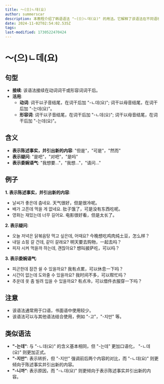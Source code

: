 ```yaml
---
title: 〜(으)ㄴ데(요)
author: summerscar
description: 本教程介绍了韩语语法 "~(으)ㄴ데(요)" 的用法。它解释了该语法在不同语境下的含义和用法，并提供了相应的例句。同时，教程还对比了类似的语法，帮助学习者更深入地理解该语法的使用。
date: 2024-11-02T02:54:02.535Z
tags:
last-modified: 1730522470424
---
```


# 〜(으)ㄴ데(요)

## 句型

* **接续**: 该语法接续在动词词干或形容词词干后。
* **活用**:
    * **动词**: 词干以子音结尾，在词干后加 "-ㄴ데(요)"; 词干以母音结尾，在词干后加 "-는데(요)"。
    * **形容词**: 词干以子音结尾，在词干后加 "-ㄴ데(요)"; 词干以母音结尾，在词干后加 "-는데(요)"。

## 含义

* **表示陈述事实，并引出新的内容**:  "但是"，"可是"，"然而"
* **表示疑问**:  "是吧"，"对吧"，"是吗"
* **表示委婉语气**:  "我想要..."，"我想..."，"请问..."

## 例子

**1. 表示陈述事实，并引出新的内容**:

* <Speak>날씨가 좋은데 춥네요.</Speak>  天气很好，但是很冷呢。
* <Speak>배가 고픈데 먹을 게 없네요.</Speak>  肚子饿了，可是没有东西吃呢。
* <Speak>영화는 재밌는데 너무 길어요.</Speak>  电影很好看，但是太长了。

**2. 表示疑问**:

* <Speak>오늘 저녁은 닭볶음탕 먹고 싶은데, 어때요?</Speak>  今晚想吃鸡肉炖土豆，怎么样？
* <Speak>내일 쇼핑 갈 건데, 같이 갈래요?</Speak>  明天要去购物，一起去吗？
* <Speak>피자 시켜 먹을까 하는데, 괜찮아요?</Speak>  想叫披萨吃，可以吗？

**3. 表示委婉语气**:

* <Speak>피곤한데 잠깐 쉴 수 있을까요?</Speak>  我有点累，可以休息一下吗？
* <Speak>시간이 없는데 도와줄 수 있을까요?</Speak>  我时间不多，可以帮忙吗？
* <Speak>추운데 옷 좀 빌려 입을 수 있을까요?</Speak>  有点冷，可以借件衣服穿一下吗？

## 注意

* 该语法通常用于口语，书面语中使用较少。
* 该语法可以与其他语法结合使用，例如 "-고"，"-지만" 等。

## 类似语法

* **"-는데"**: 与 "-ㄴ데(요)" 的含义基本相同，但 "-는데" 更加口语化， "-ㄴ데(요)" 则更加正式。
* **"-지만"**: 表示转折，但 "-지만" 强调前后两个内容的对比，而 "-ㄴ데(요)" 则更倾向于陈述事实并引出新的内容。
* **"-니까"**: 表示原因，而 "-ㄴ데(요)" 则更倾向于表示陈述事实并引出新的内容。
